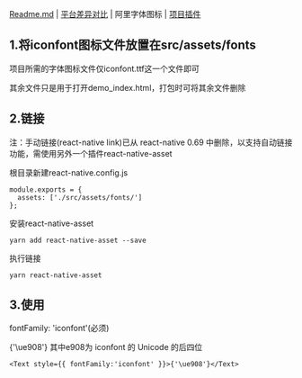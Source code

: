 [Readme.md](../README.md) | [平台差异对比](./difference.md) | 阿里字体图标 | [项目插件](./plugin.md)

## 1.将iconfont图标文件放置在src/assets/fonts

项目所需的字体图标文件仅iconfont.ttf这一个文件即可

其余文件只是用于打开demo_index.html，打包时可将其余文件删除

## 2.链接

注：手动链接(react-native link)已从 react-native 0.69 中删除，以支持自动链接功能，需使用另外一个插件react-native-asset

根目录新建react-native.config.js

```
module.exports = {
  assets: ['./src/assets/fonts/']
};
```

安装react-native-asset

```
yarn add react-native-asset --save
```

执行链接

```
yarn react-native-asset
```

## 3.使用

fontFamily: 'iconfont'(必须)

{'\ue908'} 其中e908为 iconfont 的 Unicode 的后四位

```
<Text style={{ fontFamily:'iconfont' }}>{'\ue908'}</Text>
```
